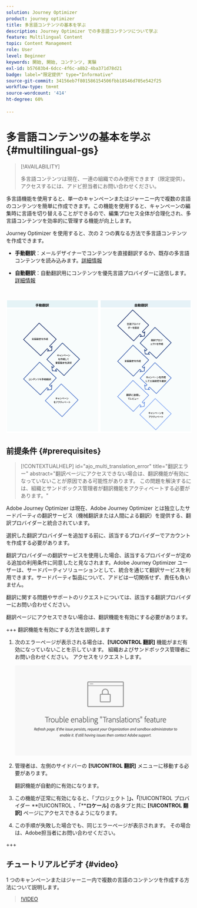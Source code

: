 ```yaml
---
solution: Journey Optimizer
product: journey optimizer
title: 多言語コンテンツの基本を学ぶ
description: Journey Optimizer での多言語コンテンツについて学ぶ
feature: Multilingual Content
topic: Content Management
role: User
level: Beginner
keywords: 開始, 開始, コンテンツ, 実験
exl-id: b57683b4-6dcc-4f6c-a8b2-4ba371d78d21
badge: label="限定提供" type="Informative"
source-git-commit: 34156eb7f801586154506fbb18546d705e542f25
workflow-type: tm+mt
source-wordcount: '414'
ht-degree: 60%

---
```


# 多言語コンテンツの基本を学ぶ {#multilingual-gs}

>[!AVAILABILITY]
>
>多言語コンテンツは現在、一連の組織でのみ使用できます（限定提供）。アクセスするには、アドビ担当者にお問い合わせください。

多言語機能を使用すると、単一のキャンペーンまたはジャーニー内で複数の言語のコンテンツを簡単に作成できます。この機能を使用すると、キャンペーンの編集時に言語を切り替えることができるので、編集プロセス全体が合理化され、多言語コンテンツを効率的に管理する機能が向上します。

Journey Optimizer を使用すると、次の 2 つの異なる方法で多言語コンテンツを作成できます。

* **手動翻訳**：メールデザイナーでコンテンツを直接翻訳するか、既存の多言語コンテンツを読み込みます。[詳細情報](multilingual-manual.md)

* **自動翻訳**：自動翻訳用にコンテンツを優先言語プロバイダーに送信します。[詳細情報](multilingual-automated.md)

</br>

![](assets/translation_schema.png)

## 前提条件 {#prerequisites}

>[!CONTEXTUALHELP]
>id="ajo_multi_translation_error"
>title="翻訳エラー"
>abstract="翻訳ページにアクセスできない場合は、翻訳機能が有効になっていないことが原因である可能性があります。 この問題を解決するには、組織とサンドボックス管理者が翻訳機能をアクティベートする必要があります。"

Adobe Journey Optimizer は現在、Adobe Journey Optimizer とは独立したサードパーティの翻訳サービス（機械翻訳または人間による翻訳）を提供する、翻訳プロバイダーと統合されています。

選択した翻訳プロバイダーを追加する前に、該当するプロバイダーでアカウントを作成する必要があります。

翻訳プロバイダーの翻訳サービスを使用した場合、該当するプロバイダーが定める追加の利用条件に同意したと見なされます。Adobe Journey Optimizer ユーザーは、サードパーティソリューションとして、統合を通じて翻訳サービスを利用できます。サードパーティ製品について、アドビは一切関係せず、責任も負いません。

翻訳に関する問題やサポートのリクエストについては、該当する翻訳プロバイダーにお問い合わせください。

翻訳ページにアクセスできない場合は、翻訳機能を有効にする必要があります。

+++ 翻訳機能を有効にする方法を説明します

1. 次のエラーページが表示される場合は、**[!UICONTROL 翻訳]** 機能がまだ有効になっていないことを示しています。 組織およびサンドボックス管理者にお問い合わせください。 アクセスをリクエストします。

   ![](assets/multi-troubleshoot.png)

1. 管理者は、左側のサイドバーの **[!UICONTROL 翻訳]** メニューに移動する必要があります。

   翻訳機能が自動的に有効になります。

1. この機能が正常に有効になると、「プロジェクト ]**」、「**[!UICONTROL  プロバイダー **[!UICONTROL 、「****ロケール]** の各タブと共に **[!UICONTROL 翻訳]** ページにアクセスできるようになります。

1. この手順が失敗した場合でも、同じエラーページが表示されます。 その場合は、Adobe担当者にお問い合わせください。

+++

## チュートリアルビデオ {#video}

1 つのキャンペーンまたはジャーニー内で複数の言語のコンテンツを作成する方法について説明します。

>[!VIDEO](https://video.tv.adobe.com/v/3430921/)
